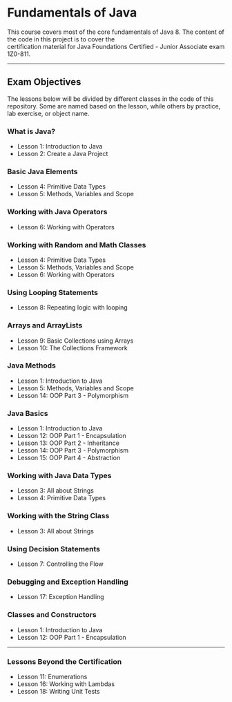 # Fundamentals of Java

This course covers most of the core fundamentals of Java 8. The content of the code in this project is to cover the  
certification material for Java Foundations Certified - Junior Associate exam 1Z0-811.

---

## Exam Objectives
The lessons below will be divided by different classes in the code of this repository. Some are named based on the
lesson, while others by practice, lab exercise, or object name.

### What is Java?
- Lesson 1: Introduction to Java
- Lesson 2: Create a Java Project

### Basic Java Elements
- Lesson 4: Primitive Data Types
- Lesson 5: Methods, Variables and Scope

### Working with Java Operators
- Lesson 6: Working with Operators

### Working with Random and Math Classes
- Lesson 4: Primitive Data Types
- Lesson 5: Methods, Variables and Scope
- Lesson 6: Working with Operators

### Using Looping Statements
- Lesson 8: Repeating logic with looping

### Arrays and ArrayLists
- Lesson 9: Basic Collections using Arrays
- Lesson 10: The Collections Framework

### Java Methods
- Lesson 1: Introduction to Java
- Lesson 5: Methods, Variables and Scope
- Lesson 14: OOP Part 3 - Polymorphism

### Java Basics
- Lesson 1: Introduction to Java
- Lesson 12: OOP Part 1 - Encapsulation
- Lesson 13: OOP Part 2 - Inheritance
- Lesson 14: OOP Part 3 - Polymorphism
- Lesson 15: OOP Part 4 - Abstraction

### Working with Java Data Types
- Lesson 3: All about Strings
- Lesson 4: Primitive Data Types

### Working with the String Class
- Lesson 3: All about Strings

### Using Decision Statements
- Lesson 7: Controlling the Flow

### Debugging and Exception Handling
- Lesson 17: Exception Handling

### Classes and Constructors
- Lesson 1: Introduction to Java
- Lesson 12: OOP Part 1 - Encapsulation

---

### Lessons Beyond the Certification
- Lesson 11: Enumerations
- Lesson 16: Working with Lambdas
- Lesson 18: Writing Unit Tests